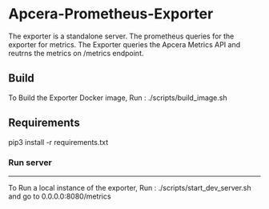 # Apcera-Prometheus-Exporter

The exporter is a standalone server. The prometheus queries for the exporter for metrics. The Exporter queries the Apcera Metrics API and reutrns the metrics on /metrics endpoint.

## Build

To Build the Exporter Docker image, Run       :	./scripts/build_image.sh

## Requirements

pip3 install -r requirements.txt

### Run server
---------------------------------------------------

To Run a local instance of the exporter, Run  :	./scripts/start_dev_server.sh
and go to 0.0.0.0:8080/metrics

